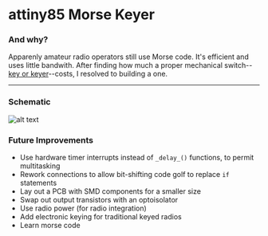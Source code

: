 # attiny85 Morse Keyer

### And why?
Apparenly amateur radio operators still use Morse code.  It's efficient and uses little bandwith.
After finding how much a proper mechanical switch--[key or keyer](http://hamuniverse.com/n2eycodekeys.html)--costs, I resolved to building a one.

---
### Schematic

![alt text](https://github.com/legowave440/Attiny85Morse/schematic.png "Circuit Schematic")

### Future Improvements
* Use hardware timer interrupts instead of `_delay_()` functions, to permit multitasking
* Rework connections to allow bit-shifting code golf to replace `if` statements
* Lay out a PCB with SMD components for a smaller size
* Swap out output transistors with an optoisolator
* Use radio power (for radio integration)
* Add electronic keying for traditional keyed radios
* Learn morse code

